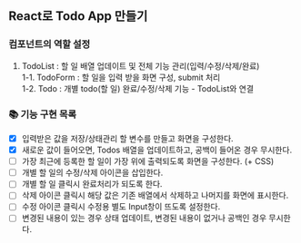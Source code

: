 ## React로 Todo App 만들기

### 컴포넌트의 역할 설정

1. TodoList : 할 일 배열 업데이트 및 전체 기능 관리(입력/수정/삭제/완료)  
   1-1. TodoForm : 할 일을 입력 받을 화면 구성, submit 처리  
   1-2. Todo : 개별 todo(할 일) 완료/수정/삭제 기능 - TodoList와 연결

### 📚 기능 구현 목록

- [x] 입력받은 값을 저장/상태관리 할 변수를 만들고 화면을 구성한다.
- [x] 새로운 값이 들어오면, Todos 배열을 업데이트하고, 공백이 들어온 경우 무시한다.
- [ ] 가장 최근에 등록한 할 일이 가장 위에 출력되도록 화면을 구성한다. (+ CSS)
- [ ] 개별 할 일의 수정/삭제 아이콘을 삽입한다.
- [ ] 개별 할 일 클릭시 완료처리가 되도록 한다.
- [ ] 삭제 아이콘 클릭시 해당 값은 기존 배열에서 삭제하고 나머지를 화면에 표시한다.
- [ ] 수정 아이콘 클릭시 수정용 별도 Input창이 뜨도록 설정한다.
- [ ] 변경된 내용이 있는 경우 상태 업데이트, 변경된 내용이 없거나 공백인 경우 무시한다.
